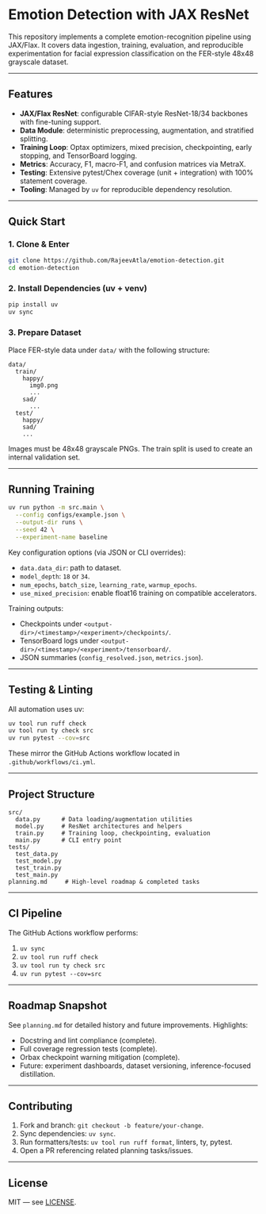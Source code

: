 # Emotion Detection with JAX ResNet

This repository implements a complete emotion-recognition pipeline using JAX/Flax.
It covers data ingestion, training, evaluation, and reproducible experimentation for
facial expression classification on the FER-style 48x48 grayscale dataset.

---

## Features
- **JAX/Flax ResNet**: configurable CIFAR-style ResNet-18/34 backbones with fine-tuning support.
- **Data Module**: deterministic preprocessing, augmentation, and stratified splitting.
- **Training Loop**: Optax optimizers, mixed precision, checkpointing, early stopping, and TensorBoard logging.
- **Metrics**: Accuracy, F1, macro-F1, and confusion matrices via MetraX.
- **Testing**: Extensive pytest/Chex coverage (unit + integration) with 100% statement coverage.
- **Tooling**: Managed by `uv` for reproducible dependency resolution.

---

## Quick Start

### 1. Clone & Enter
```bash
git clone https://github.com/RajeevAtla/emotion-detection.git
cd emotion-detection
```

### 2. Install Dependencies (uv + venv)
```bash
pip install uv
uv sync
```

### 3. Prepare Dataset
Place FER-style data under `data/` with the following structure:
```
data/
  train/
    happy/
      img0.png
      ...
    sad/
      ...
  test/
    happy/
    sad/
    ...
```
Images must be 48x48 grayscale PNGs. The train split is used to create an internal validation set.

---

## Running Training
```bash
uv run python -m src.main \
  --config configs/example.json \
  --output-dir runs \
  --seed 42 \
  --experiment-name baseline
```

Key configuration options (via JSON or CLI overrides):
- `data.data_dir`: path to dataset.
- `model_depth`: `18` or `34`.
- `num_epochs`, `batch_size`, `learning_rate`, `warmup_epochs`.
- `use_mixed_precision`: enable float16 training on compatible accelerators.

Training outputs:
- Checkpoints under `<output-dir>/<timestamp>/<experiment>/checkpoints/`.
- TensorBoard logs under `<output-dir>/<timestamp>/<experiment>/tensorboard/`.
- JSON summaries (`config_resolved.json`, `metrics.json`).

---

## Testing & Linting

All automation uses uv:
```bash
uv tool run ruff check
uv tool run ty check src
uv run pytest --cov=src
```

These mirror the GitHub Actions workflow located in `.github/workflows/ci.yml`.

---

## Project Structure
```
src/
  data.py      # Data loading/augmentation utilities
  model.py     # ResNet architectures and helpers
  train.py     # Training loop, checkpointing, evaluation
  main.py      # CLI entry point
tests/
  test_data.py
  test_model.py
  test_train.py
  test_main.py
planning.md     # High-level roadmap & completed tasks
```

---

## CI Pipeline
The GitHub Actions workflow performs:
1. `uv sync`
2. `uv tool run ruff check`
3. `uv tool run ty check src`
4. `uv run pytest --cov=src`

---

## Roadmap Snapshot
See `planning.md` for detailed history and future improvements. Highlights:
- Docstring and lint compliance (complete).
- Full coverage regression tests (complete).
- Orbax checkpoint warning mitigation (complete).
- Future: experiment dashboards, dataset versioning, inference-focused distillation.

---

## Contributing
1. Fork and branch: `git checkout -b feature/your-change`.
2. Sync dependencies: `uv sync`.
3. Run formatters/tests: `uv tool run ruff format`, linters, ty, pytest.
4. Open a PR referencing related planning tasks/issues.

---

## License
MIT — see [LICENSE](LICENSE).

